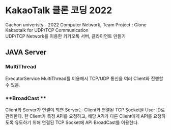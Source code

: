 # KakaoTalk 클론 코딩 2022
Gachon univeristy - 2022 Computer Network, Team Project : Clone Kakaotalk for UDP/TCP Communication
<br>
UDP/TCP Network를 이용한 카카오톡 서버, 클라이언트 만들기

## **JAVA Server**
### **MultiThread**
ExecutorService MultiThread를 이용해서 TCP/UDP 통신을 여러 Client와 진행할 수 있음.


### **BroadCast **
Client와 Server가 연결이 되면 Server는 Client와 연결된 TCP Socket을 User ID로 관리한다.
한 Client가 특정 API를 요청하고, 해당 API가 다른 Client에게 API를 요청하도록 유도하기 위해 연결된 TCP Socket에 API BroadCast를 이용한다.
